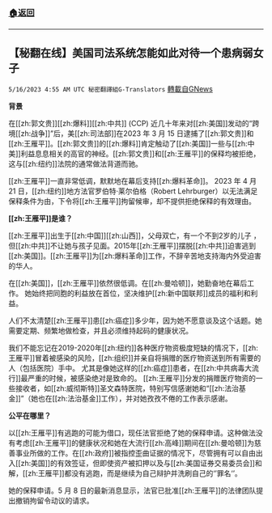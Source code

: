 ###  [:house:返回](README.md)
---


## 【秘翻在线】美国司法系统怎能如此对待一个患病弱女子
`5/16/2023 4:55 AM UTC 秘密翻譯組G-Translators` [轉載自GNews](https://gnews.org/articles/1303820)

**背景**

在[[zh:郭文贵]][[zh:爆料]][[zh:中共]] (CCP) 近几十年来对[[zh:美国]]发动的“跨境[[zh:战争]]”后，美[[zh:司法部]]在2023 年 3 月 15 日逮捕了[[zh:郭文贵]]和[[zh:王雁平]]。[[zh:郭文贵]]的[[zh:爆料]]肯定触动了[[zh:美国]]一些与[[zh:中美]]利益息息相关的高官的神经。[[zh:郭文贵]]和[[zh:王雁平]]的保释均被拒绝，这与[[zh:纽约]]法院的通常做法背道而驰。

[[zh:王雁平]]一直非常低调，默默地在幕后支持[[zh:爆料革命]]。 2023 年 4 月 21 日，[[zh:纽约]]地方法官罗伯特·莱尔伯格（Robert Lehrburger）以无法满足保释条件为由，下令将[[zh:王雁平]]拘留候审，却不提供拒绝保释的有效理由。

**[[zh:王雁平]]是谁？**

[[zh:王雁平]]出生于[[zh:中国]][[zh:山西]]，父母双亡，有一个不到2岁的儿子 ，但[[zh:中共]]不让她与孩子见面。2015年[[zh:王雁平]]摆脱[[zh:中共]]迫害逃到[[zh:美国]]。[[zh:王雁平]]为[[zh:爆料革命]]工作，不辞辛苦地支持海内外受迫害的华人。

在[[zh:美国]]，[[zh:王雁平]]依然很低调。在[[zh:曼哈顿]]，她勤奋地在幕后工作。 她始终把同胞的利益放在首位，坚决维护[[zh:新中国联邦]]成员的福利和利益。

人们不太清楚[[zh:王雁平]]患[[zh:癌症]]多少年，因为她不愿意谈及这个话题。她需要定期、频繁地做检查，并且必须维持起码的健康状况。

我们不能忘记在2019-2020年[[zh:纽约]]各种医疗物资极度短缺的情况下，[[zh:王雁平]]冒着被感染的风险，[[zh:组织]]并亲自将捐赠的医疗物资送到所有需要的人（包括医院）手中。 尤其是像她这样的[[zh:癌症]]患者，在[[zh:中共病毒大流行]]最严重的时候，被感染绝对是致命的。 [[zh:王雁平]]分发的捐赠医疗物资的一些接收者，如[[zh:威彻斯特]]圣文森特医院，特别写信感谢她和“[[zh:法治基金]]”（她也在[[zh:法治基金]]工作），并对她孜孜不倦的工作表示感谢。

 **公平在哪里？**

以[[zh:王雁平]]有逃跑的可能为借口，现任法官拒绝了她的保释申请。这种做法没有考虑[[zh:王雁平]]的健康状况和她在大流行[[zh:高峰]]期间在[[zh:曼哈顿]]为慈善事业所做的工作。在[[zh:政府]]被指控歪曲证据的情况下，尽管拥有可以自由出入[[zh:美国]]的有效签证，但即使资产被扣押以及与[[zh:美国证券交易委员会]]和解，[[zh:王雁平]]都没有逃跑，而是继续为自己辩护并洗刷自己的‘’罪名‘’。

​​​​​​​​​​​​​​​​​​​​​​​​​​​​​​她的保释申请。5 月 8 日的最新消息显示，法官已批准[[zh:王雁平]]的法律团队提出撤销拘留令动议的请求。
